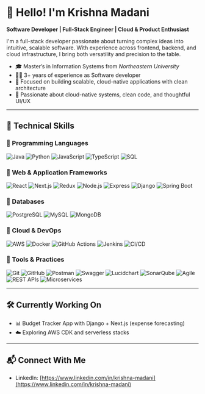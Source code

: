 # 👋 Hello! I'm Krishna Madani  

**Software Developer | Full-Stack Engineer | Cloud & Product Enthusiast**

I'm a full-stack developer passionate about turning complex ideas into intuitive, scalable software. With experience across frontend, backend, and cloud infrastructure, I bring both versatility and precision to the table.

- 🎓 Master’s in Information Systems from _Northeastern University_  
- 👨‍💻 3+ years of experience as Software developer
- 🎯 Focused on building scalable, cloud-native applications with clean architecture  
- 🎨 Passionate about cloud-native systems, clean code, and thoughtful UI/UX     

---

## 🧠 Technical Skills

### 🔹 Programming Languages  
![Java](https://img.shields.io/badge/Java-%23ED8B00.svg?style=flat&logo=openjdk&logoColor=white)
![Python](https://img.shields.io/badge/Python-%2314354C.svg?style=flat&logo=python&logoColor=white)
![JavaScript](https://img.shields.io/badge/JavaScript-%23323330.svg?style=flat&logo=javascript&logoColor=%23F7DF1E)
![TypeScript](https://img.shields.io/badge/TypeScript-%23007ACC.svg?style=flat&logo=typescript&logoColor=white)
![SQL](https://img.shields.io/badge/SQL-%23000000.svg?style=flat&logo=postgresql&logoColor=white)

### 🔹 Web & Application Frameworks  
![React](https://img.shields.io/badge/React-%2320232a.svg?style=flat&logo=react&logoColor=%2361DAFB)
![Next.js](https://img.shields.io/badge/Next.js-%23000000.svg?style=flat&logo=nextdotjs&logoColor=white)
![Redux](https://img.shields.io/badge/Redux-%23593d88.svg?style=flat&logo=redux&logoColor=white)
![Node.js](https://img.shields.io/badge/Node.js-%2343853D.svg?style=flat&logo=node.js&logoColor=white)
![Express](https://img.shields.io/badge/Express.js-%23404d59.svg?style=flat&logo=express&logoColor=white)
![Django](https://img.shields.io/badge/Django-%23092E20.svg?style=flat&logo=django&logoColor=white)
![Spring Boot](https://img.shields.io/badge/Spring_Boot-%236DB33F.svg?style=flat&logo=spring-boot&logoColor=white)

### 🔹 Databases  
![PostgreSQL](https://img.shields.io/badge/PostgreSQL-%23316192.svg?style=flat&logo=postgresql&logoColor=white)
![MySQL](https://img.shields.io/badge/MySQL-%2300f.svg?style=flat&logo=mysql&logoColor=white)
![MongoDB](https://img.shields.io/badge/MongoDB-%2347A248.svg?style=flat&logo=mongodb&logoColor=white)

### 🔹 Cloud & DevOps  
![AWS](https://img.shields.io/badge/AWS-%23FF9900.svg?style=flat&logo=amazon-aws&logoColor=white)
![Docker](https://img.shields.io/badge/Docker-%232496ED.svg?style=flat&logo=docker&logoColor=white)
![GitHub Actions](https://img.shields.io/badge/GitHub_Actions-%232671E5.svg?style=flat&logo=githubactions&logoColor=white)
![Jenkins](https://img.shields.io/badge/Jenkins-%23D24939.svg?style=flat&logo=jenkins&logoColor=white)
![CI/CD](https://img.shields.io/badge/CI%2FCD-%231572B6.svg?style=flat&logo=azurepipelines&logoColor=white)

### 🔹 Tools & Practices  
![Git](https://img.shields.io/badge/Git-%23F05032.svg?style=flat&logo=git&logoColor=white)
![GitHub](https://img.shields.io/badge/GitHub-%23121011.svg?style=flat&logo=github&logoColor=white)
![Postman](https://img.shields.io/badge/Postman-%23FF6C37.svg?style=flat&logo=postman&logoColor=white)
![Swagger](https://img.shields.io/badge/Swagger-%2385EA2D.svg?style=flat&logo=swagger&logoColor=black)
![Lucidchart](https://img.shields.io/badge/Lucidchart-%23F87C00.svg?style=flat&logo=lucidchart&logoColor=white)
![SonarQube](https://img.shields.io/badge/SonarQube-%2300BCD4.svg?style=flat&logo=sonarqube&logoColor=white)
![Agile](https://img.shields.io/badge/Agile-%23fca121.svg?style=flat&logo=scrumalliance&logoColor=white)
![REST APIs](https://img.shields.io/badge/REST-API-%23007ACC.svg?style=flat&logo=protocolsio&logoColor=white)
![Microservices](https://img.shields.io/badge/Microservices-%23007396.svg?style=flat)

---

## 🛠️ Currently Working On

- 📊 Budget Tracker App with Django + Next.js (expense forecasting) 
- ☁️ Exploring AWS CDK and serverless stacks  

---

## 📬 Connect With Me

- LinkedIn: [https://www.linkedin.com/in/krishna-madani](https://www.linkedin.com/in/krishna-madani)  

